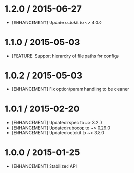 # 1.2.0 / 2015-06-27

* [ENHANCEMENT] Update octokit to ~> 4.0.0

# 1.1.0 / 2015-05-03

* [FEATURE] Support hierarchy of file paths for configs

# 1.0.2 / 2015-05-03

* [ENHANCEMENT] Fix option/param handling to be cleaner

# 1.0.1 / 2015-02-20

* [ENHANCEMENT] Updated rspec to ~> 3.2.0
* [ENHANCEMENT] Updated rubocop to ~> 0.29.0
* [ENHANCEMENT] Updated octokit to ~> 3.8.0

# 1.0.0 / 2015-01-25

* [ENHANCEMENT] Stabilized API

